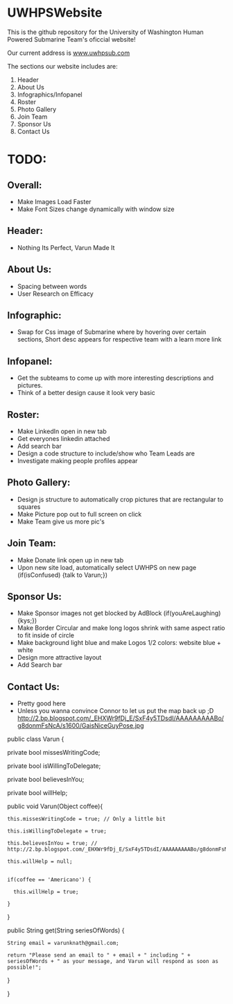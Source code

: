 # UWHPSWebsite

This is the github repository for the University of Washington Human Powered Submarine Team's oficcial website!

Our current address is www.uwhpsub.com

The sections our website includes are:

  1. Header
  2. About Us
  3. Infographics/Infopanel
  4. Roster
  5. Photo Gallery
  6. Join Team
  7. Sponsor Us
  8. Contact Us

# TODO:
## Overall:
  - Make Images Load Faster
  - Make Font Sizes change dynamically with window size

## Header:
  - Nothing Its Perfect, Varun Made It
  
## About Us:
  - Spacing between words
  - User Research on Efficacy
  
## Infographic:
  - Swap for Css image of Submarine where by hovering over certain sections, Short desc appears for respective team with a learn more link
  
## Infopanel:
  - Get the subteams to come up with more interesting descriptions and pictures.
  - Think of a better design cause it look very basic
  
## Roster:
  - Make LinkedIn open in new tab
  - Get everyones linkedin attached
  - Add search bar
  - Design a code structure to include/show who Team Leads are 
  - Investigate making people profiles appear
  
## Photo Gallery:
  - Design js structure to automatically crop pictures that are rectangular to squares
  - Make Picture pop out to full screen on click
  - Make Team give us more pic's
  
## Join Team:
  - Make Donate link open up in new tab
  - Upon new site load, automatically select UWHPS on new page (if(isConfused) {talk to Varun;})
  
## Sponsor Us:
  - Make Sponsor images not get blocked by AdBlock (if(youAreLaughing) {kys;})
  - Make Border Circular and make long logos shrink with same aspect ratio to fit inside of circle
  - Make background light blue and make Logos 1/2 colors: website blue + white
  - Design more attractive layout
  - Add Search bar
  
## Contact Us:
  - Pretty good here
  - Unless you wanna convince Connor to let us put the map back up ;D
   http://2.bp.blogspot.com/_EHXWr9fDj_E/SxF4y5TDsdI/AAAAAAAAABo/g8donmFsNcA/s1600/GaisNiceGuyPose.jpg
  
  
public class Varun {

  private bool missesWritingCode;
  
  private bool isWillingToDelegate;
  
  private bool believesInYou;
  
  private bool willHelp;
  
  
  public void Varun(Object coffee){
  
    this.missesWritingCode = true; // Only a little bit
  
    this.isWillingToDelegate = true;
    
    this.believesInYou = true; // http://2.bp.blogspot.com/_EHXWr9fDj_E/SxF4y5TDsdI/AAAAAAAAABo/g8donmFsNcA/s1600/GaisNiceGuyPose.jpg
    
    this.willHelp = null;
    
    
    if(coffee == 'Americano') {
    
      this.willHelp = true;
      
    }
    
  }
  
  
  public String get(String seriesOfWords) {
  
    String email = varunknath@gmail.com;
    
    return "Please send an email to " + email + " including " + seriesOfWords + " as your message, and Varun will respond as soon as possible!";
    
  }
  
}

  
